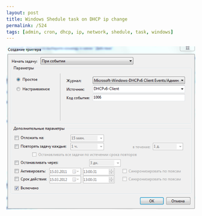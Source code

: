 ```yaml
---
layout: post
title: Windows Shedule task on DHCP ip change
permalink: /524
tags: [admin, cron, dhcp, ip, network, shedule, task, windows]
---
```


![screenshot](/images/wp/17.png)
